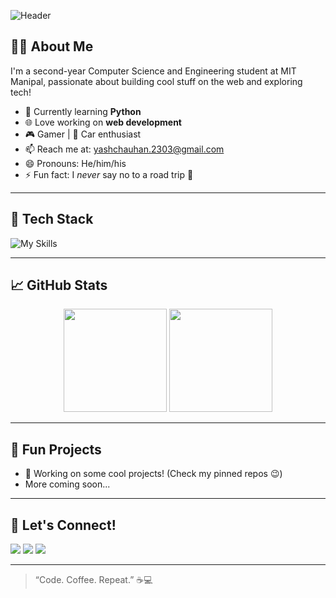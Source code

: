 ![Header](https://capsule-render.vercel.app/api?type=waving&color=gradient&height=200&section=header&text=Hi,%20I'm%20Yash%20👋&fontSize=40)

## 👨‍💻 About Me
I'm a second-year Computer Science and Engineering student at MIT Manipal, passionate about building cool stuff on the web and exploring tech!

- 🎯 Currently learning **Python**
- 🌐 Love working on **web development**
- 🎮 Gamer | 🚗 Car enthusiast
- 📫 Reach me at: yashchauhan.2303@gmail.com
- 😄 Pronouns: He/him/his
- ⚡ Fun fact: I *never* say no to a road trip 🚙

---

## 🔧 Tech Stack

![My Skills](https://skillicons.dev/icons?i=html,css,js,react,nodejs,express,cpp,java,python,git,github,vscode)

---

## 📈 GitHub Stats

<p align="center">
  <img src="https://github-readme-stats.vercel.app/api?username=YashChauhan-2303&show_icons=true&theme=radical" height="165" />
  <img src="https://github-readme-streak-stats.herokuapp.com/?user=YashChauhan-2303&theme=radical" height="165" />
</p>

---

## 📌 Fun Projects
- 🚧 Working on some cool projects! (Check my pinned repos 😉)
- More coming soon...

---

## 🤝 Let's Connect!

<p align="left">
  <a href="mailto:yashchauhan.2303@gmail.com"><img src="https://img.shields.io/badge/Gmail-D14836?style=for-the-badge&logo=gmail&logoColor=white"></a>
  <a href="https://www.linkedin.com/in/YashChauhan-2303" target="_blank"><img src="https://img.shields.io/badge/LinkedIn-0077B5?style=for-the-badge&logo=linkedin&logoColor=white"></a>
  <a href="https://github.com/YashChauhan-2303" target="_blank"><img src="https://img.shields.io/badge/GitHub-100000?style=for-the-badge&logo=github&logoColor=white"></a>
</p>

---

> “Code. Coffee. Repeat.” ☕💻

